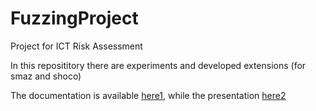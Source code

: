 # FuzzingProject

Project for ICT Risk Assessment

In this reposititory there are experiments and developed extensions (for smaz and shoco)

The documentation is available [here1](https://github.com/federicominniti/FuzzingProject/blob/main/documentation.pdf), while the presentation [here2](https://github.com/federicominniti/FuzzingProject/blob/main/presentation.pdf)


